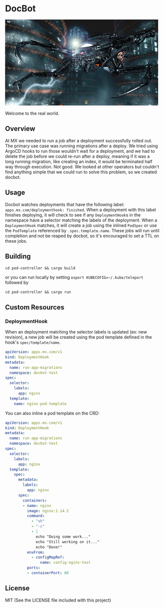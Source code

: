DocBot
======

![docbot](docbot.jpg)

Welcome to the real world.

## Overview

At MX we needed to run a job after a deployment successfully rolled out.
The primary use case was running migrations after a deploy.
We tried using ArgoCD hooks to run those wouldn't wait for a deployment, and we had to delete the job before we could re-run after a deploy, meaning if it was a long running migration, like creating an index, it would be terminated half way through execution.
Not good.
We looked at other operators but couldn't find anything simple that we could run to solve this problem, so we created docbot.

## Usage

Docbot watches deployments that have the following label: `apps.mx.com/deploymenthook: finished`.
When a deployment with this label finishes deploying, it will check to see if any `DeploymentHook`s in the namespace have a selector matching the labels of the deployment.
When a `DeploymentHook` matches, it will create a job using the inlined `PodSpec` or use the `PodTemplate` referenced by `.spec.template.name`.
These jobs will run until completion and not be reaped by docbot, so it's encouraged to set a TTL on these jobs.

## Building

```
cd pod-controller && cargo build
```

or you can run locally by setting `export KUBECOFIG=~/.kube/teleport` followed by

```
cd pod-controller && cargo run
```

## Custom Resources

### DeploymentHook

When an deployment matching the selector labels is updated (ex: new revision), a new job will be created using the pod template defined in the hook's `spec/template/name`.

```yaml
apiVersion: apps.mx.com/v1
kind: DeploymentHook
metadata:
  name: run-app-migrations
  namespace: docbot-test
spec:
  selector:
    labels:
      app: nginx
  template:
    name: nginx-pod-template
```

You can also inline a pod template on the CRD:

```yaml
apiVersion: apps.mx.com/v1
kind: DeploymentHook
metadata:
  name: run-app-migrations
  namespace: docbot-test
spec:
  selector:
    labels:
      app: nginx
  template:
    spec:
      metadata:
        labels:
          app: nginx
      spec:
        containers:
        - name: nginx
          image: nginx:1.14.2
          command:
            - "sh"
            - "-c"
            - |
              echo "Doing some work..."
              echo "Still working on it..."
              echo "Done!"
          envFrom:
            - configMapRef:
                name: config-nginx-test
          ports:
          - containerPort: 80
```

## License

MIT (See the LICENSE file included with this project)
